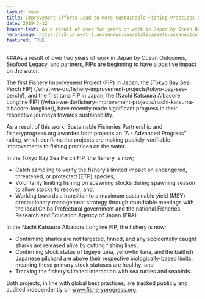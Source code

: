 ```yaml
---
layout: news
title: Improvement Efforts Lead to More Sustainable Fishing Practices in Japanese Sea Perch and Tuna Fisheries
date: 2019-3-12
teaser-text: As a result of over two years of work in Japan by Ocean Outcomes, Seafood Legacy, and partners, FIPs are beginning to have a positive impact on the water.
hero-image: https://s3-us-west-2.amazonaws.com/staticassets.oceanoutcomes.org/news+and+analysis/hero+images/japanese-FIP-progress-ratings-a-hero.jpg
featured: TRUE
---
```

###As a result of over two years of work in Japan by Ocean Outcomes, Seafood Legacy, and partners, FIPs are beginning to have a positive impact on the water.

The first Fishery Improvement Project (FIP) in Japan, the [Tokyo Bay Sea Perch FIP] (/what-we-do/fishery-improvement-projects/tokyo-bay-sea-perch/), and the first tuna FIP in Japan, the [Nachi Katsuura Albacore Longline FIP] (/what-we-do/fishery-improvement-projects/nachi-katsurra-albacore-longline/), have recently made significant progress in their respective journeys towards sustainability.

As a result of this work, Sustainable Fisheries Partnership and fisheryprogress.org awarded both projects an “A - Advanced Progress” rating, which confirms the projects are making publicly-verifiable improvements to fishing practices on the water.

In the Tokyo Bay Sea Perch FIP, the fishery is now;  

 - Catch sampling to verify the fishery’s limited impact on endangered, threatened, or protected (ETP) species;
 - Voluntarily limiting fishing on spawning stocks during spawning season to allow stocks to recover; and,
 - Working towards a transition to a maximum sustainable yield (MSY) precautionary management strategy through roundtable meetings with the local Chiba Prefectural government and the national Fisheries Research and Education Agency of Japan (FRA).

In the Nachi Katsuura Albacore Longline FIP, the fishery is now;  

 - Confirming sharks are not targeted, finned, and any accidentally caught sharks are released alive by cutting fishing lines; 
 - Confirming stock status of bigeye tuna, yellowfin tuna, and the baitfish Japanese pilchard are above their respective biologically-based limits, meaning these primary stock statuses are healthy; and 
 - Tracking the fishery’s limited interaction with sea turtles and seabirds.

Both projects, in line with global best practices, are tracked publicly and audited independently on <a href="https://www.fisheryprogress.org" target="_blank">www.fisheryprogress.org</a>.
